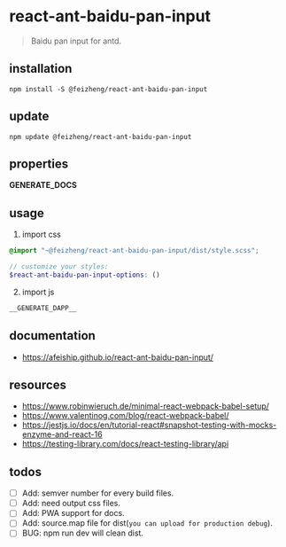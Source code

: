 # react-ant-baidu-pan-input
> Baidu pan input for antd.

## installation
```shell
npm install -S @feizheng/react-ant-baidu-pan-input
```

## update
```shell
npm update @feizheng/react-ant-baidu-pan-input
```

## properties
__GENERATE_DOCS__

## usage
1. import css
  ```scss
  @import "~@feizheng/react-ant-baidu-pan-input/dist/style.scss";

  // customize your styles:
  $react-ant-baidu-pan-input-options: ()
  ```
2. import js
  ```js
__GENERATE_DAPP__
  ```

## documentation
- https://afeiship.github.io/react-ant-baidu-pan-input/

## resources
- https://www.robinwieruch.de/minimal-react-webpack-babel-setup/
- https://www.valentinog.com/blog/react-webpack-babel/
- https://jestjs.io/docs/en/tutorial-react#snapshot-testing-with-mocks-enzyme-and-react-16
- https://testing-library.com/docs/react-testing-library/api

## todos
- [ ] Add: semver number for every build files.
- [ ] Add: need output css files.
- [ ] Add: PWA support for docs.
- [ ] Add: source.map file for dist(`you can upload for production debug`).
- [ ] BUG: npm run dev will clean dist.
